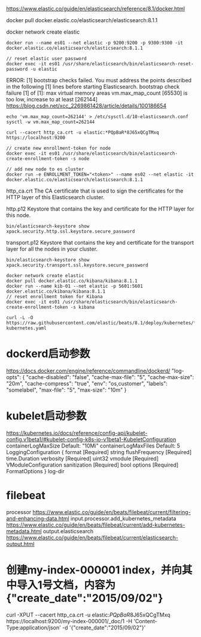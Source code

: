 https://www.elastic.co/guide/en/elasticsearch/reference/8.1/docker.html

docker pull docker.elastic.co/elasticsearch/elasticsearch:8.1.1

docker network create elastic

```
docker run --name es01 --net elastic -p 9200:9200 -p 9300:9300 -it docker.elastic.co/elasticsearch/elasticsearch:8.1.1

// reset elastic user password
docker exec -it es01 /usr/share/elasticsearch/bin/elasticsearch-reset-password -u elastic
```

ERROR: [1] bootstrap checks failed. You must address the points described in the following [1] lines before starting Elasticsearch.
bootstrap check failure [1] of [1]: max virtual memory areas vm.max_map_count [65530] is too low, increase to at least [262144]
https://blog.csdn.net/xcc_2269861428/article/details/100186654

```
echo 'vm.max_map_count=262144' > /etc/sysctl.d/10-elasticsearch.conf
sysctl -w vm.max_map_count=262144
```

```
curl --cacert http_ca.crt -u elastic:*PQpBaR*8J65xQCgTMxq https://localhost:9200
```

```
// create new enrollment-token for node
docker exec -it es01 /usr/share/elasticsearch/bin/elasticsearch-create-enrollment-token -s node

// add new node to es cluster
docker run -e ENROLLMENT_TOKEN="<token>" --name es02 --net elastic -it docker.elastic.co/elasticsearch/elasticsearch:8.1.1
```

http_ca.crt
The CA certificate that is used to sign the certificates for the HTTP layer of this Elasticsearch cluster.

http.p12
Keystore that contains the key and certificate for the HTTP layer for this node.
```
bin/elasticsearch-keystore show xpack.security.http.ssl.keystore.secure_password
```

transport.p12
Keystore that contains the key and certificate for the transport layer for all the nodes in your cluster.
```
bin/elasticsearch-keystore show xpack.security.transport.ssl.keystore.secure_password
```

```
docker network create elastic
docker pull docker.elastic.co/kibana/kibana:8.1.1
docker run --name kib-01 --net elastic -p 5601:5601 docker.elastic.co/kibana/kibana:8.1.1
// reset enrollment token for Kibana
docker exec -it es01 /usr/share/elasticsearch/bin/elasticsearch-create-enrollment-token -s kibana

curl -L -O https://raw.githubusercontent.com/elastic/beats/8.1/deploy/kubernetes/filebeat-kubernetes.yaml
```




# dockerd启动参数
https://docs.docker.com/engine/reference/commandline/dockerd/
  "log-opts": {
    "cache-disabled": "false",
    "cache-max-file": "5",
    "cache-max-size": "20m",
    "cache-compress": "true",
    "env": "os,customer",
    "labels": "somelabel",
    "max-file": "5",
    "max-size": "10m"
  }

# kubelet启动参数
https://kubernetes.io/docs/reference/config-api/kubelet-config.v1beta1/#kubelet-config-k8s-io-v1beta1-KubeletConfiguration
containerLogMaxSize	Default: "10Mi"
containerLogMaxFiles	Default: 5
LoggingConfiguration {
format [Required] string
flushFrequency [Required] time.Duration
verbosity [Required] uint32
vmodule [Required] VModuleConfiguration
sanitization [Required] bool
options [Required] FormatOptions
}
log-dir

# filebeat
processor
https://www.elastic.co/guide/en/beats/filebeat/current/filtering-and-enhancing-data.html
input.processor.add_kubernetes_metadata 
https://www.elastic.co/guide/en/beats/filebeat/current/add-kubernetes-metadata.html
output.elasticsearch
https://www.elastic.co/guide/en/beats/filebeat/current/elasticsearch-output.html


# 创建my-index-000001 index，并向其中导入1号文档，内容为{"create_date":"2015/09/02"}
curl -XPUT --cacert http_ca.crt -u elastic:*PQpBaR*8J65xQCgTMxq https://localhost:9200/my-index-000001/_doc/1 -H 'Content-Type:application/json' -d '{"create_date":"2015/09/02"}'
